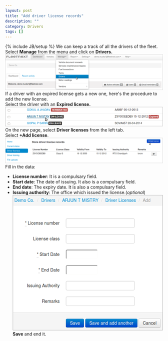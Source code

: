 ```yaml
---
layout: post
title: "Add driver license records"
description: ""
category: Drivers
tags: []
---
```

{% include JB/setup %}
We can keep a track of all the drivers of the fleet.  
Select **Manage** from the menu and click on **Drivers.**  
![Selecting 'Drivers'](/assets/images/tb/driv_01.png)  
If a driver with an expired license gets a new one, here's the procedure to add the new license.  
Select the driver with an **Expired license.**  
![Add license](/assets/images/tb/addlic_01.png)
On the new page, select **Driver licenses** from the left tab.  
Select **+Add license**.  
![Add license](/assets/images/tb/addlic_02.png)  
Fill in the data:
* **License number**: It is a compulsary field.
* **Start date**: The date of issuing. It also is a compulsary field.
* **End date**: The expiry date. It is also a compulsary field.
* **Issuing authority**: The office which issued the license.(*optional*)  
![License details](/assets/images/tb/addlic_03.png)
**Save** and end it.



